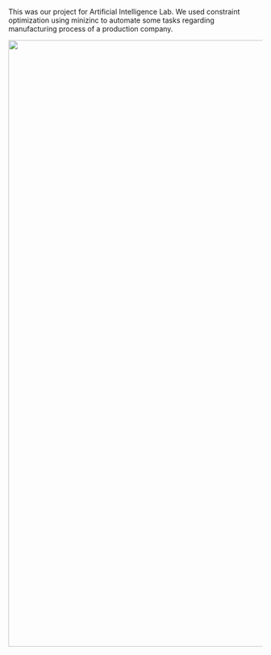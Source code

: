 
This was our project for Artificial Intelligence Lab. We used constraint optimization using minizinc to automate some tasks regarding manufacturing process of a production company.


<img src="https://github.com/Zedd1558/Automated-Factory-Management-System-Delicia-Foods-Ltd./blob/master/FireShotm.png?raw=true" width="1200" />

